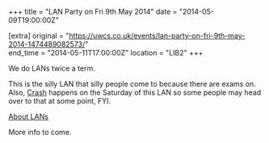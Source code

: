 +++
title = "LAN Party on Fri 9th May 2014"
date = "2014-05-09T19:00:00Z"

[extra]
original = "https://uwcs.co.uk/events/lan-party-on-fri-9th-may-2014-1474489082573/"    
end_time = "2014-05-11T17:00:00Z"
location = "LIB2"
+++

We do LANs twice a term.

This is the silly LAN that silly people come to because there are exams on. Also, [Crash](http://www.warwicksu.com/events/regular/crash/) happens on the Saturday of this LAN so some people may head over to that at some point, FYI.

[About LANs](http://uwcs.co.uk/cms/about/gaming/lans/)

More info to come.

